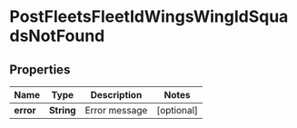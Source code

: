 
# PostFleetsFleetIdWingsWingIdSquadsNotFound

## Properties
Name | Type | Description | Notes
------------ | ------------- | ------------- | -------------
**error** | **String** | Error message |  [optional]



